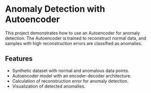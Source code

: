 # Anomaly Detection with Autoencoder

This project demonstrates how to use an Autoencoder for anomaly detection. The Autoencoder is trained to reconstruct normal data, and samples with high reconstruction errors are classified as anomalies.

## Features
- Synthetic dataset with normal and anomalous data points.
- Autoencoder model with an encoder-decoder architecture.
- Calculation of reconstruction error for anomaly detection.
- Visualization of detected anomalies.
